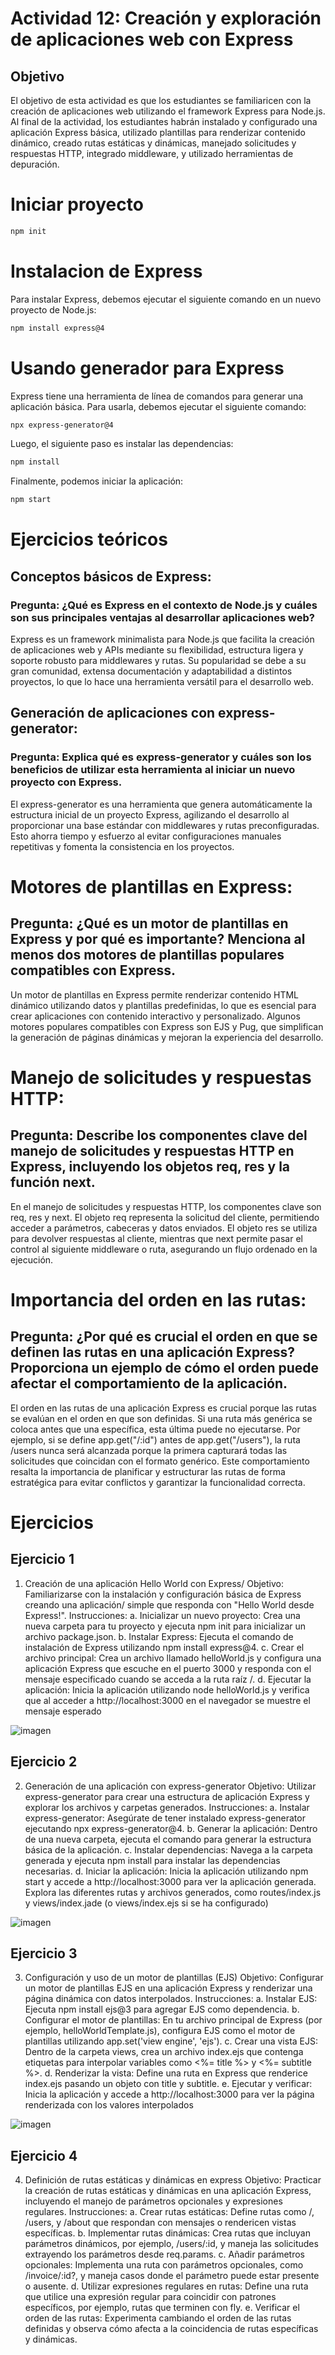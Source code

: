 # Actividad 12: Creación y exploración de aplicaciones web con Express
## Objetivo 
El objetivo de esta actividad es que los estudiantes se familiaricen con la creación de aplicaciones web utilizando el framework Express para Node.js. Al final de la actividad, los estudiantes habrán instalado y configurado una aplicación Express básica, utilizado plantillas para renderizar contenido dinámico, creado rutas estáticas y dinámicas, manejado solicitudes y respuestas HTTP, integrado middleware, y utilizado herramientas de depuración.

# Iniciar proyecto
```bash
npm init
```
# Instalacion de Express
Para instalar Express, debemos ejecutar el siguiente comando en un nuevo proyecto de Node.js:

```bash
npm install express@4
```
# Usando generador para Express
Express tiene una herramienta de línea de comandos para generar una aplicación básica. Para usarla, debemos ejecutar el siguiente comando:
```bash
npx express-generator@4
```
Luego, el siguiente paso es instalar las dependencias:
```bash
npm install
```
Finalmente, podemos iniciar la aplicación:
```bash
npm start
```
# Ejercicios teóricos
## Conceptos básicos de Express:
### Pregunta: ¿Qué es Express en el contexto de Node.js y cuáles son sus principales ventajas al desarrollar aplicaciones web?
Express es un framework minimalista para Node.js que facilita la creación de aplicaciones web y APIs mediante su flexibilidad, estructura ligera y soporte robusto para middlewares y rutas. Su popularidad se debe a su gran comunidad, extensa documentación y adaptabilidad a distintos proyectos, lo que lo hace una herramienta versátil para el desarrollo web.

## Generación de aplicaciones con express-generator:
### Pregunta: Explica qué es express-generator y cuáles son los beneficios de utilizar esta herramienta al iniciar un nuevo proyecto con Express.
El express-generator es una herramienta que genera automáticamente la estructura inicial de un proyecto Express, agilizando el desarrollo al proporcionar una base estándar con middlewares y rutas preconfiguradas. Esto ahorra tiempo y esfuerzo al evitar configuraciones manuales repetitivas y fomenta la consistencia en los proyectos.

# Motores de plantillas en Express:
## Pregunta: ¿Qué es un motor de plantillas en Express y por qué es importante? Menciona al menos dos motores de plantillas populares compatibles con Express.
Un motor de plantillas en Express permite renderizar contenido HTML dinámico utilizando datos y plantillas predefinidas, lo que es esencial para crear aplicaciones con contenido interactivo y personalizado. Algunos motores populares compatibles con Express son EJS y Pug, que simplifican la generación de páginas dinámicas y mejoran la experiencia del desarrollo.

# Manejo de solicitudes y respuestas HTTP:
## Pregunta: Describe los componentes clave del manejo de solicitudes y respuestas HTTP en Express, incluyendo los objetos req, res y la función next.
En el manejo de solicitudes y respuestas HTTP, los componentes clave son req, res y next. El objeto req representa la solicitud del cliente, permitiendo acceder a parámetros, cabeceras y datos enviados. El objeto res se utiliza para devolver respuestas al cliente, mientras que next permite pasar el control al siguiente middleware o ruta, asegurando un flujo ordenado en la ejecución.

# Importancia del orden en las rutas:
## Pregunta: ¿Por qué es crucial el orden en que se definen las rutas en una aplicación Express? Proporciona un ejemplo de cómo el orden puede afectar el comportamiento de la aplicación.
El orden en las rutas de una aplicación Express es crucial porque las rutas se evalúan en el orden en que son definidas. Si una ruta más genérica se coloca antes que una específica, esta última puede no ejecutarse. Por ejemplo, si se define app.get("/:id") antes de app.get("/users"), la ruta /users nunca será alcanzada porque la primera capturará todas las solicitudes que coincidan con el formato genérico. Este comportamiento resalta la importancia de planificar y estructurar las rutas de forma estratégica para evitar conflictos y garantizar la funcionalidad correcta.

# Ejercicios
## Ejercicio 1
1. Creación de una aplicación Hello World con Express/
Objetivo: Familiarizarse con la instalación y configuración básica de Express creando una aplicación/
simple que responda con "Hello World desde Express!".
Instrucciones:
a. Inicializar un nuevo proyecto: Crea una nueva carpeta para tu proyecto y ejecuta npm init para
inicializar un archivo package.json.
b. Instalar Express: Ejecuta el comando de instalación de Express utilizando npm install express@4.
c. Crear el archivo principal: Crea un archivo llamado helloWorld.js y configura una aplicación
Express que escuche en el puerto 3000 y responda con el mensaje especificado cuando se acceda a
la ruta raíz /.
d. Ejecutar la aplicación: Inicia la aplicación utilizando node helloWorld.js y verifica que al acceder a
http://localhost:3000 en el navegador se muestre el mensaje esperado

![imagen](https://github.com/user-attachments/assets/a9200711-22ac-463c-b61d-aafdc89edb2f)

## Ejercicio 2
2. Generación de una aplicación con express-generator
Objetivo: Utilizar express-generator para crear una estructura de aplicación Express y explorar
los archivos y carpetas generados.
Instrucciones:
a. Instalar express-generator: Asegúrate de tener instalado express-generator ejecutando npx
express-generator@4.
b. Generar la aplicación: Dentro de una nueva carpeta, ejecuta el comando para generar la
estructura básica de la aplicación.
c. Instalar dependencias: Navega a la carpeta generada y ejecuta npm install para instalar las
dependencias necesarias.
d. Iniciar la aplicación: Inicia la aplicación utilizando npm start y accede a http://localhost:3000 para
ver la aplicación generada. Explora las diferentes rutas y archivos generados, como routes/index.js y
views/index.jade (o views/index.ejs si se ha configurado)

![imagen](https://github.com/user-attachments/assets/364d4517-8dcc-4ee0-b70f-b80a31520c15)

## Ejercicio 3
3. Configuración y uso de un motor de plantillas (EJS)
Objetivo: Configurar un motor de plantillas EJS en una aplicación Express y renderizar una página
dinámica con datos interpolados.
Instrucciones:
a. Instalar EJS: Ejecuta npm install ejs@3 para agregar EJS como dependencia.
b. Configurar el motor de plantillas: En tu archivo principal de Express (por ejemplo,
helloWorldTemplate.js), configura EJS como el motor de plantillas utilizando app.set('view engine',
'ejs').
c. Crear una vista EJS: Dentro de la carpeta views, crea un archivo index.ejs que contenga etiquetas
para interpolar variables como <%= title %> y <%= subtitle %>.
d. Renderizar la vista: Define una ruta en Express que renderice index.ejs pasando un objeto con
title y subtitle.
e. Ejecutar y verificar: Inicia la aplicación y accede a http://localhost:3000 para ver la página
renderizada con los valores interpolados

![imagen](https://github.com/user-attachments/assets/a783d949-1155-433d-b7d5-06417233e928)

## Ejercicio 4
4. Definición de rutas estáticas y dinámicas en express
Objetivo: Practicar la creación de rutas estáticas y dinámicas en una aplicación Express, incluyendo
el manejo de parámetros opcionales y expresiones regulares.
Instrucciones:
a. Crear rutas estáticas: Define rutas como /, /users, y /about que respondan con mensajes o
rendericen vistas específicas.
b. Implementar rutas dinámicas: Crea rutas que incluyan parámetros dinámicos, por ejemplo,
/users/:id, y maneja las solicitudes extrayendo los parámetros desde req.params.
c. Añadir parámetros opcionales: Implementa una ruta con parámetros opcionales, como
/invoice/:id?, y maneja casos donde el parámetro puede estar presente o ausente.
d. Utilizar expresiones regulares en rutas: Define una ruta que utilice una expresión regular para
coincidir con patrones específicos, por ejemplo, rutas que terminen con fly.
e. Verificar el orden de las rutas: Experimenta cambiando el orden de las rutas definidas y observa
cómo afecta a la coincidencia de rutas específicas y dinámicas.

